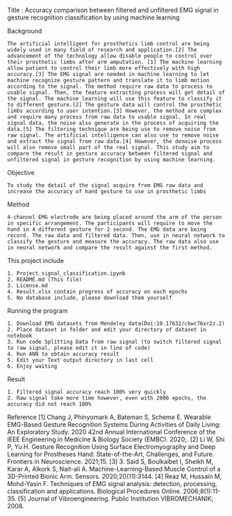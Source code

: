 Title : Accuracy comparison between filtered and unfiltered EMG signal in gesture recognition classification by using machine learning

Background

	The artificial intelligent for prosthetics limb control are being widely used in many field of research and application.[2] The advancement of the technology allow disable people to control over their prosthetic limbs after arm amputation. [1] The machine learning allow patient to control their limb more effectively with high accuracy.[3] The EMG signal are needed in machine learning to let machine recognize gesture pattern and translate it to limb motion according to the signal. The method require raw data to process to usable signal. Then, the feature extracting process will get detail of the signal. The machine learning will use this feature to classify it to different gesture.[2] The gesture data will control the prosthetic limbs according to user intention.[3] However, the method are complex and require many process from raw data to usable signal. In real signal data, the noise also generate in the process of acquiring the data.[5] The filtering technique are being use to remove noise from raw signal. The artificial intelligence can also use to remove noise and extract the signal from raw data.[4] However, the denoise process will also remove small part of the real signal. This study aim to compare the result in gesture accuracy between filtered signal and unfiltered signal in gesture recognition by using machine learning.

Objective

	To study the detail of the signal acquire from EMG raw data and increase the accuracy of hand gesture to use in prosthetic limbs

Method

	4-channel EMG electrode are being placed around the arm of the person in specific arrangement. The participants will require to move the hand in 4 different gesture for 2 second. The EMG data are being record. The raw data and filtered data. Then, use in neural network to classify the gesture and measure the accuracy. The raw data also use in neural network and compare the result against the first method.

This project include

	1. Project_signal_classification.ipynb
	2. README.md (This file)
	3. License.md
	4. Result.xlsx contain progress of accuracy on each epochs
	5. No database include, please download them yourself

Running the program

	1. Download EMG datasets from Mendeley data(Doi:10.17632/ckwc76xr2z.2)
	2. Place dataset in folder and edit your directory of dataset in notebook
	3. Run code Splitting Data from raw signal (to switch filtered signal to raw signal, please edit it in line of code)
	4. Run ANN to obtain accuracy result
	5. Edit your Text output directory in last cell
	6. Enjoy waiting
	
Result

	1. Filtered signal accuracy reach 100% very quickly
	2. Raw signal take more time however, even with 2000 epochs, the accuracy did not reach 100%
	
Reference
[1] Chang J, Phinyomark A, Bateman S, Scheme E. Wearable EMG-Based Gesture Recognition Systems During Activities of Daily Living: An Exploratory Study. 2020 42nd Annual International Conference of the IEEE Engineering in Medicine & Biology Society (EMBC). 2020;.
[2] Li W, Shi P, Yu H. Gesture Recognition Using Surface Electromyography and Deep Learning for Prostheses Hand: State-of-the-Art, Challenges, and Future. Frontiers in Neuroscience. 2021;15.
[3] 3. Said S, Boulkaibet I, Sheikh M, Karar A, Alkork S, Nait-ali A. Machine-Learning-Based Muscle Control of a 3D-Printed Bionic Arm. Sensors. 2020;20(11):3144.
[4] Reaz M, Hussain M, Mohd-Yasin F. Techniques of EMG signal analysis: detection, processing, classification and applications. Biological Procedures Online. 2006;8(1):11-35.
[5] Journal of Vibroengineering. Public Institution VIBROMECHANIK; 2008.
